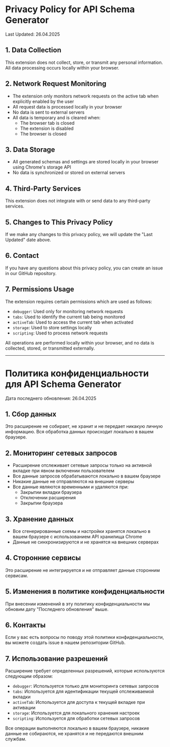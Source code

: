 # Privacy Policy for API Schema Generator

Last Updated: 26.04.2025

## 1. Data Collection
This extension does not collect, store, or transmit any personal information. All data processing occurs locally within your browser.

## 2. Network Request Monitoring
- The extension only monitors network requests on the active tab when explicitly enabled by the user
- All request data is processed locally in your browser
- No data is sent to external servers
- All data is temporary and is cleared when:
  * The browser tab is closed
  * The extension is disabled
  * The browser is closed

## 3. Data Storage
- All generated schemas and settings are stored locally in your browser using Chrome's storage API
- No data is synchronized or stored on external servers

## 4. Third-Party Services
This extension does not integrate with or send data to any third-party services.

## 5. Changes to This Privacy Policy
If we make any changes to this privacy policy, we will update the "Last Updated" date above.

## 6. Contact
If you have any questions about this privacy policy, you can create an issue in our GitHub repository.

## 7. Permissions Usage
The extension requires certain permissions which are used as follows:
- `debugger`: Used only for monitoring network requests
- `tabs`: Used to identify the current tab being monitored
- `activeTab`: Used to access the current tab when activated
- `storage`: Used to store settings locally
- `scripting`: Used to process network requests

All operations are performed locally within your browser, and no data is collected, stored, or transmitted externally.

---

# Политика конфиденциальности для API Schema Generator

Дата последнего обновления: 26.04.2025

## 1. Сбор данных
Это расширение не собирает, не хранит и не передает никакую личную информацию. Вся обработка данных происходит локально в вашем браузере.

## 2. Мониторинг сетевых запросов
- Расширение отслеживает сетевые запросы только на активной вкладке при явном включении пользователем
- Все данные запросов обрабатываются локально в вашем браузере
- Никакие данные не отправляются на внешние серверы
- Все данные являются временными и удаляются при:
  * Закрытии вкладки браузера
  * Отключении расширения
  * Закрытии браузера

## 3. Хранение данных
- Все сгенерированные схемы и настройки хранятся локально в вашем браузере с использованием API хранилища Chrome
- Данные не синхронизируются и не хранятся на внешних серверах

## 4. Сторонние сервисы
Это расширение не интегрируется и не отправляет данные сторонним сервисам.

## 5. Изменения в политике конфиденциальности
При внесении изменений в эту политику конфиденциальности мы обновим дату "Последнего обновления" выше.

## 6. Контакты
Если у вас есть вопросы по поводу этой политики конфиденциальности, вы можете создать issue в нашем репозитории GitHub.

## 7. Использование разрешений
Расширение требует определенных разрешений, которые используются следующим образом:
- `debugger`: Используется только для мониторинга сетевых запросов
- `tabs`: Используется для идентификации текущей отслеживаемой вкладки
- `activeTab`: Используется для доступа к текущей вкладке при активации
- `storage`: Используется для локального хранения настроек
- `scripting`: Используется для обработки сетевых запросов

Все операции выполняются локально в вашем браузере, никакие данные не собираются, не хранятся и не передаются внешним службам. 